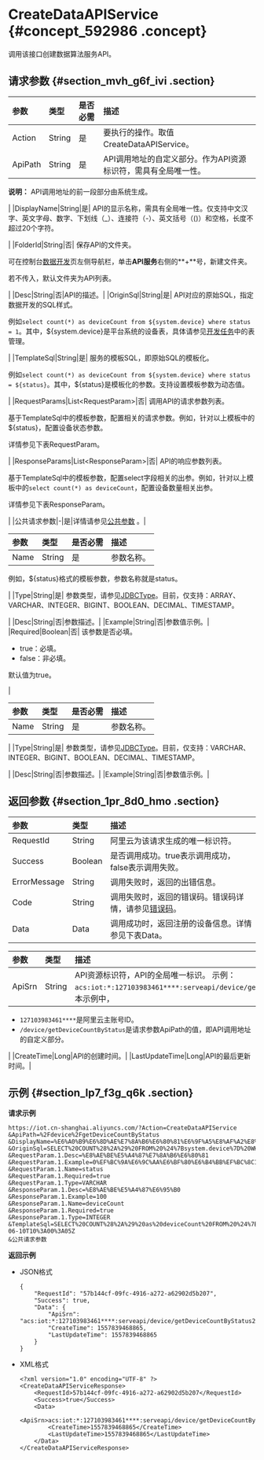 # CreateDataAPIService {#concept_592986 .concept}

调用该接口创建数据算法服务API。

## 请求参数 {#section_mvh_g6f_ivi .section}

|参数|类型|是否必需|描述|
|:-|:-|:---|:-|
|Action|String|是|要执行的操作。取值CreateDataAPIService。|
|ApiPath|String|是| API调用地址的自定义部分。作为API资源标识符，需具有全局唯一性。

 **说明：** API调用地址的前一段部分由系统生成。

 |
|DisplayName|String|是| API的显示名称，需具有全局唯一性。仅支持中文汉字、英文字母、数字、下划线（\_）、连接符（-）、英文括号（\(\)）和空格，长度不超过20个字符。

 |
|FolderId|String|否| 保存API的文件夹。

 可在控制台[数据开发](https://iot.console.aliyun.com/la/data/develop/list)页左侧导航栏，单击**API服务**右侧的**+**号，新建文件夹。

 若不传入，默认文件夹为API列表。

 |
|Desc|String|否|API的描述。|
|OriginSql|String|是| API对应的原始SQL，指定数据开发的SQL样式。

 例如`select count(*) as deviceCount from ${system.device} where status = 1`。其中，$\{system.device\}是平台系统的设备表，具体请参见[开发任务](../../../../cn.zh-CN/数据开发/数据开发/开发任务.md#)中的表管理。

 |
|TemplateSql|String|是| 服务的模板SQL，即原始SQL的模板化。

 例如`select count(*) as deviceCount from ${system.device} where status = ${status}`。其中，$\{status\}是模板化的参数。支持设置模板参数为动态值。

 |
|RequestParams|List<RequestParam\>|否| 调用API的请求参数列表。

 基于TemplateSql中的模板参数，配置相关的请求参数。例如，针对以上模板中的$\{status\}，配置设备状态参数。

 详情参见下表RequestParam。

 |
|ResponseParams|List<ResponseParam\>|否| API的响应参数列表。

 基于TemplateSql中的模板参数，配置select字段相关的出参。例如，针对以上模板中的`select count(*) as deviceCount`，配置设备数量相关出参。

 详情参见下表ResponseParam。

 |
|公共请求参数|-|是|详情请参见[公共参数](cn.zh-CN/云端开发指南/云端API参考/公共参数.md#) 。|

|参数|类型|是否必需|描述|
|:-|:-|:---|:-|
|Name|String|是| 参数名称。

 例如，$\{status\}格式的模板参数，参数名称就是status。

 |
|Type|String|是| 参数类型，请参见[JDBCType](https://docs.oracle.com/javase/8/docs/api/java/sql/JDBCType.html)。目前，仅支持：ARRAY、VARCHAR、INTEGER、BIGINT、BOOLEAN、DECIMAL、TIMESTAMP。

 |
|Desc|String|否|参数描述。|
|Example|String|否|参数值示例。|
|Required|Boolean|否| 该参数是否必填。

 -   true：必填。
-   false：非必填。

 默认值为true。

 |

|参数|类型|是否必需|描述|
|:-|:-|:---|:-|
|Name|String|是| 参数名称。

 |
|Type|String|是| 参数类型，请参见[JDBCType](https://docs.oracle.com/javase/8/docs/api/java/sql/JDBCType.html)。目前，仅支持：VARCHAR、INTEGER、BIGINT、BOOLEAN、DECIMAL、TIMESTAMP。

 |
|Desc|String|否|参数描述。|
|Example|String|否|参数值示例。|

## 返回参数 {#section_1pr_8d0_hmo .section}

|参数|类型|描述|
|:-|:-|:-|
|RequestId|String|阿里云为该请求生成的唯一标识符。|
|Success|Boolean|是否调用成功。true表示调用成功，false表示调用失败。|
|ErrorMessage|String|调用失败时，返回的出错信息。|
|Code|String|调用失败时，返回的错误码。错误码详情，请参见[错误码](cn.zh-CN/云端开发指南/云端API参考/错误码.md#)。|
|Data|Data|调用成功时，返回注册的设备信息。详情参见下表Data。|

|参数|类型|描述|
|:-|:-|:-|
|ApiSrn|String|API资源标识符，API的全局唯一标识。 示例：`acs:iot:*:127103983461****:serveapi/device/getDeviceCountByStatus2`。本示例中，

 -   `127103983461****`是阿里云主账号ID。
-   `/device/getDeviceCountByStatus`是请求参数ApiPath的值，即API调用地址的自定义部分。

 |
|CreateTime|Long|API的创建时间。|
|LastUpdateTime|Long|API的最后更新时间。|

## 示例 {#section_lp7_f3g_q6k .section}

**请求示例**

``` {#codeblock_tjr_orf_3n9}
https://iot.cn-shanghai.aliyuncs.com/?Action=CreateDataAPIService
&ApiPath=%2Fdevice%2FgetDeviceCountByStatus
&DisplayName=%E6%A0%B9%E6%8D%AE%E7%8A%B6%E6%80%81%E6%9F%A5%E8%AF%A2%E8%AE%BE%E5%A4%87%E6%80%BB%E6%95%B0%E6%8E%A5%E5%8F%A3
&OriginSql=SELECT%20COUNT%28%2A%29%20FROM%20%24%7Bsystem.device%7D%20WHERE%20status%20%3D%201
&RequestParam.1.Desc=%E8%AE%BE%E5%A4%87%E7%8A%B6%E6%80%81
&RequestParam.1.Example=0%EF%BC%9A%E6%9C%AA%E6%BF%80%E6%B4%BB%EF%BC%8C1%EF%BC%9A%E5%9C%A8%E7%BA%BF%EF%BC%8C3%EF%BC%9A%E7%A6%BB%E7%BA%BF%EF%BC%8C%208%EF%BC%9A%E5%B7%B2%E7%A6%81%E6%AD%A2
&RequestParam.1.Name=status
&RequestParam.1.Required=true
&RequestParam.1.Type=VARCHAR
&ResponseParam.1.Desc=%E8%AE%BE%E5%A4%87%E6%95%B0
&ResponseParam.1.Example=100
&ResponseParam.1.Name=deviceCount
&ResponseParam.1.Required=true
&ResponseParam.1.Type=INTEGER
&TemplateSql=SELECT%20COUNT%28%2A%29%20as%20deviceCount%20FROM%20%24%7Bsystem.device%7D%20WHERE%20status%20%3D%20%24%7Bstatus%7D&Timestamp=2019-06-10T10%3A00%3A05Z
&公共请求参数
```

**返回示例**

-   JSON格式

    ``` {#codeblock_uig_re7_sbq}
    {
        "RequestId": "57b144cf-09fc-4916-a272-a62902d5b207", 
        "Success": true, 
        "Data": {
            "ApiSrn": "acs:iot:*:127103983461****:serveapi/device/getDeviceCountByStatus2", 
            "CreateTime": 1557839468865, 
            "LastUpdateTime": 1557839468865
        }
    }
    ```

-   XML格式

    ``` {#codeblock_k5x_srv_6c4}
    <?xml version="1.0" encoding="UTF-8" ?>
    <CreateDataAPIServiceResponse>
        <RequestId>57b144cf-09fc-4916-a272-a62902d5b207</RequestId>
        <Success>true</Success>
        <Data>
            <ApiSrn>acs:iot:*:127103983461****:serveapi/device/getDeviceCountByStatus2</ApiSrn>
            <CreateTime>1557839468865</CreateTime>
            <LastUpdateTime>1557839468865</LastUpdateTime>
        </Data>
    </CreateDataAPIServiceResponse>
    ```


